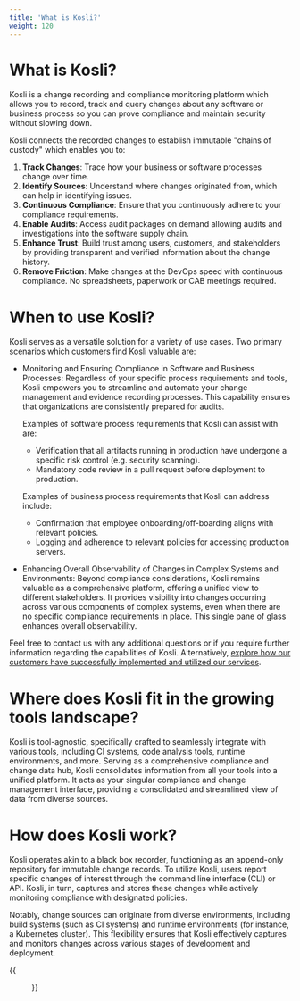 ```yaml
---
title: 'What is Kosli?'
weight: 120
---
```

# What is Kosli?

Kosli is a change recording and compliance monitoring platform which allows you to record, track and query changes about any software or business process so you can prove compliance and maintain security without slowing down.

Kosli connects the recorded changes to establish immutable "chains of custody" which enables you to:

1. **Track Changes**: Trace how your business or software processes change over time.
2. **Identify Sources**: Understand where changes originated from, which can help in identifying issues.
3. **Continuous Compliance**: Ensure that you continuously adhere to your compliance requirements.
4. **Enable Audits**: Access audit packages on demand allowing audits and investigations into the software supply chain.
5. **Enhance Trust**: Build trust among users, customers, and stakeholders by providing transparent and verified information about the change history.
6. **Remove Friction**: Make changes at the DevOps speed with continuous compliance. No spreadsheets, paperwork or CAB meetings required.

# When to use Kosli?

Kosli serves as a versatile solution for a variety of use cases. Two primary scenarios which customers find Kosli valuable are:

- Monitoring and Ensuring Compliance in Software and Business Processes:
  Regardless of your specific process requirements and tools, Kosli empowers you to streamline and automate your change management and evidence recording processes. This capability ensures that organizations are consistently prepared for audits.

  Examples of software process requirements that Kosli can assist with are:
  - Verification that all artifacts running in production have undergone a specific risk control (e.g. security scanning).
  - Mandatory code review in a pull request before deployment to production.
  
  Examples of business process requirements that Kosli can address include:
  - Confirmation that employee onboarding/off-boarding aligns with relevant policies.
  - Logging and adherence to relevant policies for accessing production servers.
  
- Enhancing Overall Observability of Changes in Complex Systems and Environments:
  Beyond compliance considerations, Kosli remains valuable as a comprehensive platform, offering a unified view to different stakeholders. It provides visibility into changes occurring across various components of complex systems, even when there are no specific compliance requirements in place. This single pane of glass enhances overall observability.

Feel free to contact us with any additional questions or if you require further information regarding the capabilities of Kosli. Alternatively, [explore how our customers have successfully implemented and utilized our services](https://www.kosli.com/case-studies/).

# Where does Kosli fit in the growing tools landscape?

Kosli is tool-agnostic, specifically crafted to seamlessly integrate with various tools, including CI systems, code analysis tools, runtime environments, and more. Serving as a comprehensive compliance and change data hub, Kosli consolidates information from all your tools into a unified platform. It acts as your singular compliance and change management interface, providing a consolidated and streamlined view of data from diverse sources.

# How does Kosli work?

Kosli operates akin to a black box recorder, functioning as an append-only repository for immutable change records. To utilize Kosli, users report specific changes of interest through the command line interface (CLI) or API. Kosli, in turn, captures and stores these changes while actively monitoring compliance with designated policies.

Notably, change sources can originate from diverse environments, including build systems (such as CI systems) and runtime environments (for instance, a Kubernetes cluster). This flexibility ensures that Kosli effectively captures and monitors changes across various stages of development and deployment.

{{<figure src="/images/kosli-overview-docs.jpg" alt="Kosli overview" width="1000">}}

